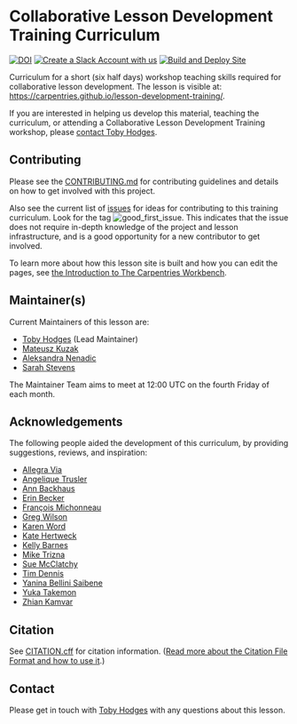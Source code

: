 # Collaborative Lesson Development Training Curriculum

[![DOI](https://zenodo.org/badge/DOI/10.5281/zenodo.8410626.svg)](https://doi.org/10.5281/zenodo.8410626)
[![Create a Slack Account with us](https://img.shields.io/badge/Create_Slack_Account-The_Carpentries-071159.svg)](https://slack-invite.carpentries.org/)
[![Build and Deploy Site](https://github.com/carpentries/lesson-development-training/actions/workflows/sandpaper-main.yaml/badge.svg)](https://github.com/carpentries/lesson-development-training/actions/workflows/sandpaper-main.yaml)


Curriculum for a short (six half days) workshop teaching skills required for
collaborative lesson development. The lesson is visible at: https://carpentries.github.io/lesson-development-training/.

If you are interested in helping us develop this material,
teaching the curriculum,
or attending a Collaborative Lesson Development Training workshop,
please [contact Toby Hodges](mailto:tobyhodges@carpentries.org).


## Contributing
Please see the [CONTRIBUTING.md](CONTRIBUTING.md) for contributing guidelines and details on how to get involved with this project.

Also see the current list of [issues](https://github.com/carpentries/lesson-development-training/issues)
for ideas for contributing to this training curriculum. Look for the tag ![good_first_issue](https://img.shields.io/badge/-good%20first%20issue-gold.svg).
This indicates that the issue does not require in-depth knowledge of the project
and lesson infrastructure,
and is a good opportunity for a new contributor to get involved.

To learn more about how this lesson site is built and how you can edit the pages, see [the Introduction to The Carpentries Workbench][sandpaper-docs].


## Maintainer(s)
Current Maintainers of this lesson are:

* [Toby Hodges](https://github.com/tobyhodges) (Lead Maintainer)
* [Mateusz Kuzak](https://github.com/mkuzak)
* [Aleksandra Nenadic](https://github.com/anenadic)
* [Sarah Stevens](https://github.com/sstevens2)

The Maintainer Team aims to meet at 12:00 UTC on the fourth Friday of each month.


## Acknowledgements
The following people aided the development of this curriculum,
by providing suggestions, reviews, and inspiration:

* [Allegra Via](https://github.com/allegravia)
* [Angelique Trusler](https://github.com/elletjies)
* [Ann Backhaus](https://github.com/AnnBackhaus)
* [Erin Becker](https://github.com/erinbecker)
* [François Michonneau](https://github.com/fmichonneau)
* [Greg Wilson](https://github.com/gvwilson)
* [Karen Word](https://github.com/karenword)
* [Kate Hertweck](https://github.com/k8hertweck)
* [Kelly Barnes](https://github.com/klbarnes20)
* [Mike Trizna](https://github.com/miketrizna)
* [Sue McClatchy](https://github.com/smcclatchy)
* [Tim Dennis](https://github.com/jt14den)
* [Yanina Bellini Saibene](https://github.com/yabellini)
* [Yuka Takemon](https://github.com/ytakemon)
* [Zhian Kamvar](https://github.com/zkamvar)


## Citation
See [CITATION.cff](CITATION.cff) for citation information.
([Read more about the Citation File Format and how to use it](https://citation-file-format.github.io/).)


## Contact
Please get in touch with [Toby Hodges](tobyhodges@carpentries.org) with any questions about this lesson.

[sandpaper-docs]: https://carpentries.github.io/sandpaper-docs/
